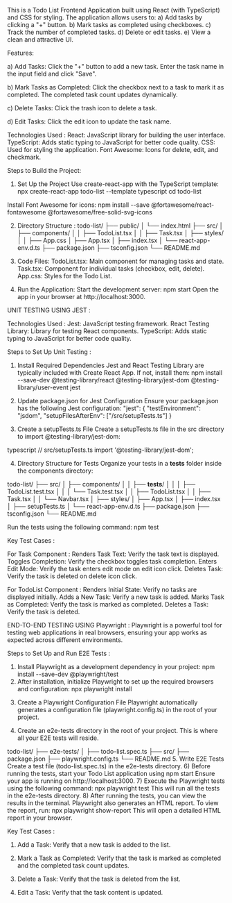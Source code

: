 This is a Todo List Frontend Application built using React (with TypeScript) and CSS for styling. The application allows users to:
a) Add tasks by clicking a "+" button.
b) Mark tasks as completed using checkboxes.
c) Track the number of completed tasks.
d) Delete or edit tasks.
e) View a clean and attractive UI.

Features:

a) Add Tasks:
Click the "+" button to add a new task.
Enter the task name in the input field and click "Save".

b) Mark Tasks as Completed:
Click the checkbox next to a task to mark it as completed.
The completed task count updates dynamically.

c) Delete Tasks:
Click the trash icon to delete a task.

d) Edit Tasks:
Click the edit icon to update the task name.


Technologies Used :
React: JavaScript library for building the user interface.
TypeScript: Adds static typing to JavaScript for better code quality.
CSS: Used for styling the application.
Font Awesome: Icons for delete, edit, and checkmark.

Steps to Build the Project:

1. Set Up the Project
Use create-react-app with the TypeScript template:
npx create-react-app todo-list --template typescript
cd todo-list

Install Font Awesome for icons:
npm install --save @fortawesome/react-fontawesome @fortawesome/free-solid-svg-icons

2. Directory Structure :
todo-list/
├── public/
│   └── index.html
├── src/
│   ├── components/
│   │   ├── TodoList.tsx
│   │   ├── Task.tsx
│   ├── styles/
│   │   ├── App.css
│   ├── App.tsx
│   ├── index.tsx
│   └── react-app-env.d.ts
├── package.json
├── tsconfig.json
└── README.md


3. Code Files:
TodoList.tsx: Main component for managing tasks and state.
Task.tsx: Component for individual tasks (checkbox, edit, delete).
App.css: Styles for the Todo List.


4. Run the Application:
Start the development server: npm start
Open the app in your browser at http://localhost:3000.


UNIT TESTING USING JEST : 

Technologies Used :
Jest: JavaScript testing framework.
React Testing Library: Library for testing React components.
TypeScript: Adds static typing to JavaScript for better code quality.

Steps to Set Up Unit Testing :
1. Install Required Dependencies
Jest and React Testing Library are typically included with Create React App. If not, install them:
npm install --save-dev @testing-library/react @testing-library/jest-dom @testing-library/user-event jest

2. Update package.json for Jest Configuration
Ensure your package.json has the following Jest configuration:
"jest": {
  "testEnvironment": "jsdom",
  "setupFilesAfterEnv": ["<rootDir>/src/setupTests.ts"]
}

3. Create a setupTests.ts File
Create a setupTests.ts file in the src directory to import @testing-library/jest-dom:

typescript
// src/setupTests.ts
import '@testing-library/jest-dom';

4. Directory Structure for Tests
Organize your tests in a __tests__ folder inside the components directory:

todo-list/
├── src/
│   ├── components/
│   │   ├── __tests__/
│   │   │   ├── TodoList.test.tsx
│   │   │   └── Task.test.tsx
│   │   ├── TodoList.tsx
│   │   ├── Task.tsx
│   │   └── Navbar.tsx
│   ├── styles/
│   ├── App.tsx
│   ├── index.tsx
│   ├── setupTests.ts
│   └── react-app-env.d.ts
├── package.json
├── tsconfig.json
└── README.md

Run the tests using the following command: npm test

Key Test Cases : 

For Task Component :
Renders Task Text: Verify the task text is displayed.
Toggles Completion: Verify the checkbox toggles task completion.
Enters Edit Mode: Verify the task enters edit mode on edit icon click.
Deletes Task: Verify the task is deleted on delete icon click.

For TodoList Component :
Renders Initial State: Verify no tasks are displayed initially.
Adds a New Task: Verify a new task is added.
Marks Task as Completed: Verify the task is marked as completed.
Deletes a Task: Verify the task is deleted.



END-TO-END TESTING USING Playwright :  Playwright is a powerful tool for testing web applications in real browsers, ensuring your app works as expected across different environments.

Steps to Set Up and Run E2E Tests :
1) Install Playwright as a development dependency in your project:
npm install --save-dev @playwright/test
2) After installation, initialize Playwright to set up the required browsers and configuration:
npx playwright install
3. Create a Playwright Configuration File
Playwright automatically generates a configuration file (playwright.config.ts) in the root of your project.
4) Create an e2e-tests directory in the root of your project. This is where all your E2E tests will reside.

todo-list/
├── e2e-tests/
│   ├── todo-list.spec.ts
├── src/
├── package.json
├── playwright.config.ts
└── README.md
5. Write E2E Tests
Create a test file (todo-list.spec.ts) in the e2e-tests directory.
6) Before running the tests, start your Todo List application using npm start
Ensure your app is running on http://localhost:3000.
7) Execute the Playwright tests using the following command: npx playwright test
This will run all the tests in the e2e-tests directory.
8) After running the tests, you can view the results in the terminal. Playwright also generates an HTML report. To view the report, run:  npx playwright show-report
This will open a detailed HTML report in your browser.


Key Test Cases :
1) Add a Task:
Verify that a new task is added to the list.

2) Mark a Task as Completed:
Verify that the task is marked as completed and the completed task count updates.

3) Delete a Task:
Verify that the task is deleted from the list.

4) Edit a Task:
Verify that the task content is updated.











